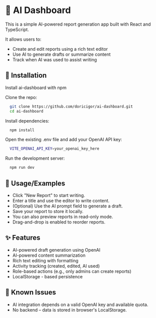 # 🧠 AI Dashboard

This is a simple AI-powered report generation app built with React and TypeScript.

It allows users to:

- Create and edit reports using a rich text editor
- Use AI to generate drafts or summarize content
- Track when AI was used to assist writing

## 🚀 Installation

Install ai-dashboard with npm

Clone the repo:

```bash
  git clone https://github.com/doricigor/ai-dashboard.git
  cd ai-dashboard
```

Install dependencies:

```bash
  npm install
```

Open the existing .env file and add your OpenAI API key:

```bash
  VITE_OPENAI_API_KEY=your_openai_key_here
```

Run the development server:

```bash
  npm run dev
```

## 🔧 Usage/Examples

- Click "New Report" to start writing.
- Enter a title and use the editor to write content.
- (Optional) Use the AI prompt field to generate a draft.
- Save your report to store it locally.
- You can also preview reports in read-only mode.
- Drag-and-drop is enabled to reorder reports.

## ✨ Features

- AI-powered draft generation using OpenAI
- AI-powered content summarization
- Rich text editing with formatting
- Activity tracking (created, edited, AI used)
- Role-based actions (e.g., only admins can create reports)
- LocalStorage - based persistence

## 🐞 Known Issues

- AI integration depends on a valid OpenAI key and available quota.
- No backend – data is stored in browser's LocalStorage.
